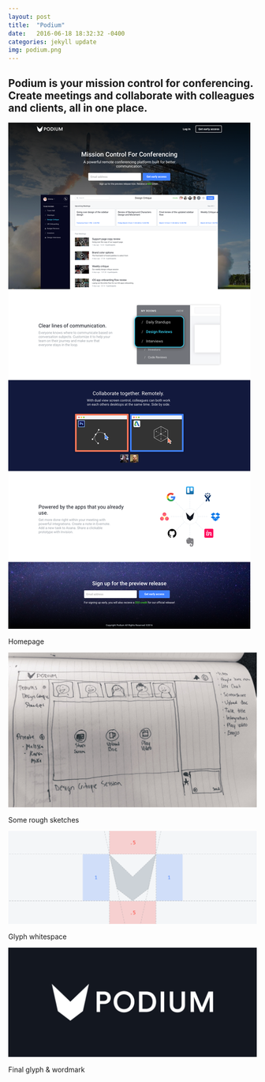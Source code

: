 ```yaml
---
layout: post
title:  "Podium"
date:   2016-06-18 18:32:32 -0400
categories: jekyll update
img: podium.png
---
```

## Podium is your mission control for conferencing. Create meetings and collaborate with colleagues and clients, all in one place.

![podium landing](/img/podium-landing.png)

<div class="caption">Homepage</div>

![podium sketch](/img/podium-Sketch1.png)

<div class="caption">Some rough sketches</div>

![podium wirefram](/img/podium-wireframe.png)

<div class="caption">Glyph whitespace</div>

![podium wordmark](/img/podium-wordmark.png)

<div class="caption">Final glyph & wordmark</div>
